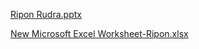 [Ripon Rudra.pptx](https://github.com/user-attachments/files/18463671/Ripon.Rudra.pptx)

[New Microsoft Excel Worksheet-Ripon.xlsx](https://github.com/user-attachments/files/18522128/New.Microsoft.Excel.Worksheet-Ripon.xlsx)
